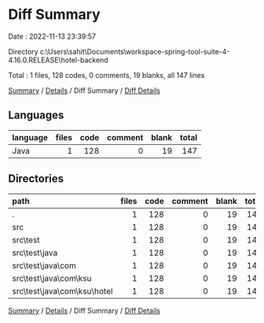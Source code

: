 # Diff Summary

Date : 2022-11-13 23:39:57

Directory c:\\Users\\sahit\\Documents\\workspace-spring-tool-suite-4-4.16.0.RELEASE\\hotel-backend

Total : 1 files,  128 codes, 0 comments, 19 blanks, all 147 lines

[Summary](results.md) / [Details](details.md) / Diff Summary / [Diff Details](diff-details.md)

## Languages
| language | files | code | comment | blank | total |
| :--- | ---: | ---: | ---: | ---: | ---: |
| Java | 1 | 128 | 0 | 19 | 147 |

## Directories
| path | files | code | comment | blank | total |
| :--- | ---: | ---: | ---: | ---: | ---: |
| . | 1 | 128 | 0 | 19 | 147 |
| src | 1 | 128 | 0 | 19 | 147 |
| src\\test | 1 | 128 | 0 | 19 | 147 |
| src\\test\\java | 1 | 128 | 0 | 19 | 147 |
| src\\test\\java\\com | 1 | 128 | 0 | 19 | 147 |
| src\\test\\java\\com\\ksu | 1 | 128 | 0 | 19 | 147 |
| src\\test\\java\\com\\ksu\\hotel | 1 | 128 | 0 | 19 | 147 |

[Summary](results.md) / [Details](details.md) / Diff Summary / [Diff Details](diff-details.md)